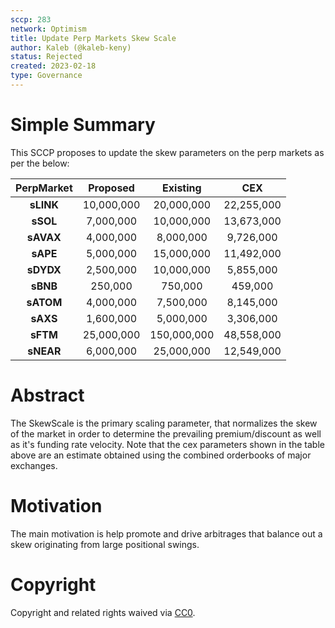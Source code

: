 ```yaml
---
sccp: 283
network: Optimism
title: Update Perp Markets Skew Scale
author: Kaleb (@kaleb-keny)
status: Rejected
created: 2023-02-18
type: Governance
---
```


# Simple Summary

This SCCP proposes to update the skew parameters on the perp markets as per the below:

| **PerpMarket** 	| **Proposed** 	| **Existing** 	|   **CEX**  	|
|:--------------:	|:------------:	|:------------:	|:----------:	|
|    **sLINK**   	|  10,000,000  	|  20,000,000  	| 22,255,000 	|
|    **sSOL**    	|   7,000,000  	|  10,000,000  	| 13,673,000 	|
|    **sAVAX**   	|   4,000,000  	|   8,000,000  	|  9,726,000 	|
|    **sAPE**    	|   5,000,000  	|  15,000,000  	| 11,492,000 	|
|    **sDYDX**   	|   2,500,000  	|  10,000,000  	|  5,855,000 	|
|    **sBNB**    	|    250,000   	|    750,000   	|   459,000  	|
|    **sATOM**   	|   4,000,000  	|   7,500,000  	|  8,145,000 	|
|    **sAXS**    	|   1,600,000  	|   5,000,000  	|  3,306,000 	|
|    **sFTM**    	|  25,000,000  	|  150,000,000 	| 48,558,000 	|
|    **sNEAR**   	|   6,000,000  	|  25,000,000  	| 12,549,000 	|

# Abstract

The SkewScale is the primary scaling parameter, that normalizes the skew of the market in order to determine the prevailing premium/discount as well as it's funding rate velocity.
Note that the cex parameters shown in the table above are an estimate obtained using the combined orderbooks of major exchanges.

# Motivation

The main motivation is help promote and drive arbitrages that balance out a skew originating from large positional swings.

# Copyright

Copyright and related rights waived via [CC0](https://creativecommons.org/publicdomain/zero/1.0/).
